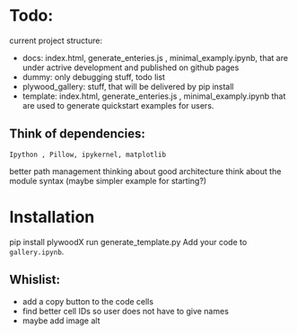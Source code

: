 # Todo:

current project structure:

* docs: index.html, generate_enteries.js , minimal_examply.ipynb, that are under actrive development and published on github pages
* dummy: only debugging stuff, todo list
* plywood_gallery: stuff, that will be delivered by pip install
* template: index.html, generate_enteries.js , minimal_examply.ipynb that are used to generate quickstart examples for users.


## Think of dependencies:
```
Ipython , Pillow, ipykernel, matplotlib
```

better path management
thinking about good architecture
think about the module syntax (maybe simpler example for starting?)



# Installation
pip install plywoodX
run generate_template.py
Add your code to `gallery.ipynb`.


## Whislist:
* add a copy button to the code cells
* find better cell IDs so user does not have to give names
* maybe add image alt